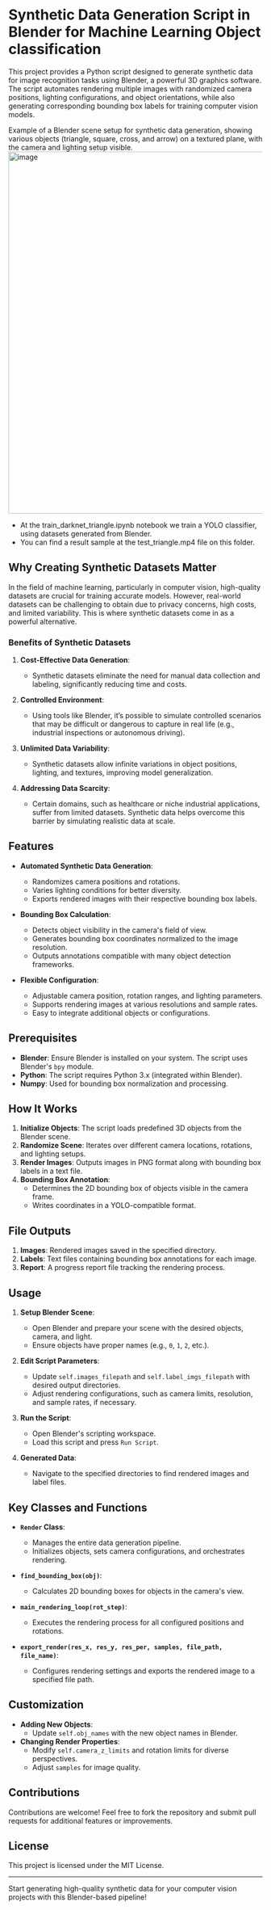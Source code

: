# Synthetic Data Generation Script in Blender for Machine Learning Object classification

This project provides a Python script designed to generate synthetic data for image recognition tasks using Blender, a powerful 3D graphics software. The script automates rendering multiple images with randomized camera positions, lighting configurations, and object orientations, while also generating corresponding bounding box labels for training computer vision models.

Example of a Blender scene setup for synthetic data generation, showing various objects (triangle, square, cross, and arrow) on a textured plane, with the camera and lighting setup visible.
<img width="717" alt="image" src="https://github.com/user-attachments/assets/3500d3fa-f45e-4c81-a289-12cf4e24a5bd" />

* At the train_darknet_triangle.ipynb notebook we train a YOLO classifier, using datasets generated from Blender.
* You can find a result sample at the test_triangle.mp4 file on this folder.

## Why Creating Synthetic Datasets Matter

In the field of machine learning, particularly in computer vision, high-quality datasets are crucial for training accurate models. However, real-world datasets can be challenging to obtain due to privacy concerns, high costs, and limited variability. This is where synthetic datasets come in as a powerful alternative.

### Benefits of Synthetic Datasets

1. **Cost-Effective Data Generation**:
   - Synthetic datasets eliminate the need for manual data collection and labeling, significantly reducing time and costs.

2. **Controlled Environment**:
   - Using tools like Blender, it’s possible to simulate controlled scenarios that may be difficult or dangerous to capture in real life (e.g., industrial inspections or autonomous driving).

3. **Unlimited Data Variability**:
   - Synthetic datasets allow infinite variations in object positions, lighting, and textures, improving model generalization.

4. **Addressing Data Scarcity**:
   - Certain domains, such as healthcare or niche industrial applications, suffer from limited datasets. Synthetic data helps overcome this barrier by simulating realistic data at scale.


## Features

- **Automated Synthetic Data Generation**:
  - Randomizes camera positions and rotations.
  - Varies lighting conditions for better diversity.
  - Exports rendered images with their respective bounding box labels.

- **Bounding Box Calculation**:
  - Detects object visibility in the camera's field of view.
  - Generates bounding box coordinates normalized to the image resolution.
  - Outputs annotations compatible with many object detection frameworks.

- **Flexible Configuration**:
  - Adjustable camera position, rotation ranges, and lighting parameters.
  - Supports rendering images at various resolutions and sample rates.
  - Easy to integrate additional objects or configurations.

## Prerequisites

- **Blender**: Ensure Blender is installed on your system. The script uses Blender's `bpy` module.
- **Python**: The script requires Python 3.x (integrated within Blender).
- **Numpy**: Used for bounding box normalization and processing.

## How It Works

1. **Initialize Objects**: The script loads predefined 3D objects from the Blender scene.
2. **Randomize Scene**: Iterates over different camera locations, rotations, and lighting setups.
3. **Render Images**: Outputs images in PNG format along with bounding box labels in a text file.
4. **Bounding Box Annotation**:
   - Determines the 2D bounding box of objects visible in the camera frame.
   - Writes coordinates in a YOLO-compatible format.

## File Outputs

1. **Images**: Rendered images saved in the specified directory.
2. **Labels**: Text files containing bounding box annotations for each image.
3. **Report**: A progress report file tracking the rendering process.

## Usage

1. **Setup Blender Scene**:
   - Open Blender and prepare your scene with the desired objects, camera, and light.
   - Ensure objects have proper names (e.g., `0`, `1`, `2`, etc.).

2. **Edit Script Parameters**:
   - Update `self.images_filepath` and `self.label_imgs_filepath` with desired output directories.
   - Adjust rendering configurations, such as camera limits, resolution, and sample rates, if necessary.

3. **Run the Script**:
   - Open Blender's scripting workspace.
   - Load this script and press `Run Script`.

4. **Generated Data**:
   - Navigate to the specified directories to find rendered images and label files.

## Key Classes and Functions

- **`Render` Class**:
  - Manages the entire data generation pipeline.
  - Initializes objects, sets camera configurations, and orchestrates rendering.

- **`find_bounding_box(obj)`**:
  - Calculates 2D bounding boxes for objects in the camera's view.

- **`main_rendering_loop(rot_step)`**:
  - Executes the rendering process for all configured positions and rotations.

- **`export_render(res_x, res_y, res_per, samples, file_path, file_name)`**:
  - Configures rendering settings and exports the rendered image to a specified file path.


## Customization

- **Adding New Objects**:
  - Update `self.obj_names` with the new object names in Blender.
- **Changing Render Properties**:
  - Modify `self.camera_z_limits` and rotation limits for diverse perspectives.
  - Adjust `samples` for image quality.

## Contributions

Contributions are welcome! Feel free to fork the repository and submit pull requests for additional features or improvements.

## License

This project is licensed under the MIT License.

---

Start generating high-quality synthetic data for your computer vision projects with this Blender-based pipeline!

